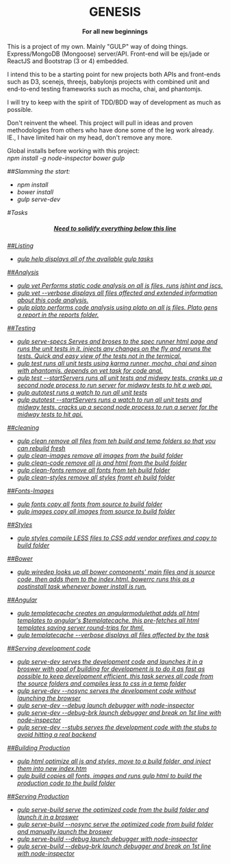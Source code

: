 # <center>GENESIS</center>
#### <center>For all new beginnings</center>

This is a project of my own. Mainly "GULP" way of doing things. Express/MongoDB (Mongoose) server/API. Front-end will be ejs/jade or ReactJS and Bootstrap (3 or 4) embedded.

I intend this to be a starting point for new projects both APIs and front-ends such as D3, scenejs, threejs, babylonjs projects with combined unit and end-to-end testing frameworks such as mocha, chai, and phantomjs.

I will try to keep with the spirit of TDD/BDD way of development as much as possible.

Don't reinvent the wheel. This project will pull in ideas and proven methodologies from others who have done some of the leg work already. IE., I have limited hair on my head, don't remove any more.

Global installs before working with this project:<br /><i>npm install -g node-inspector bower gulp

##Slamming the start:
- npm install
- bower install
- gulp serve-dev

#Tasks

##### <center><u>Need to solidify everything below this line
##Listing
- gulp help
displays all of the available gulp tasks

##Analysis
- gulp vet
Performs static code analysis on all js files. runs jshint and jscs.
- gulp vet --verbose
displays all files affected and extended information about this code analysis.
- gulp plato
performs code analysis using plato on all js files. Plato gens a report in the reports folder.

##Testing
- gulp serve-specs
Serves and broses to the spec runner html page and runs the unit tests in it. injects any changes on the fly and reruns the tests. Quick and easy view of the tests not in the termical.
- gulp test
runs all unit tests using karma runner, mocha, chai and sinon with phantomjs. depends on vet task for code anal.
- gulp test --startServers
runs all unit tests and midway tests. cranks up a second node process to run server for midway tests to hit a web api.
- gulp autotest
runs a watch to run all unit tests
- gulp autotest --startServers
runs a watch to run all unit tests and midway tests. cracks up a second node process to run a server for the midway tests to hit api.

##cleaning
- gulp clean
remove all files from teh build and temp folders so that you can rebuild fresh
- gulp clean-images
remove all images from the build folder
- gulp clean-code
remove all js and html from the build folder
- gulp clean-fonts
remove all fonts from teh build folder
- gulp clean-styles
remove all styles fromt eh build folder

##Fonts-Images
- gulp fonts
copy all fonts from source to build folder
- gulp images
copy all images from source to build folder

##Styles
- gulp styles
compile LESS files to CSS add vendor prefixes and copy to build folder

##Bower
- gulp wiredep
looks up all bower components' main files and js source code, then adds them to the index.html.  bowerrc runs this as a postinstall task whenever bower install is run.

##Angular
- gulp templatecache
creates an angularmodulethat adds all html templates to angular's $templatecache. this pre-fetches all html templates saving server round-trips for thml.
- gulp templatecache --verbose
displays all files affected by the task

##Serving development code
- gulp serve-dev
serves the development code and launches it in a broswer with goal of building for development is to do it as fast as possible to keep development efficient. this task serves all code from the source folders and compiles less to css in a temp folder
- gulp serve-dev --nosync
serves the development code without launching the browser
- gulp serve-dev --debug
launch debugger with node-inspector
- gulp serve-dev --debug-brk
launch debugger and break on 1st line with node-inspector
- gulp serve-dev --stubs
serves the development code with the stubs to avoid hitting a real backend

##Building Production
- gulp html
optimize all js and styles, move to a build folder, and inject them into new index.htm
- gulp build
copies all fonts, images and runs gulp html to build the production code to the build folder

##Serving Production
- gulp serve-build
serve the optimized code from the build folder and launch it in a broswer
- gulp serve-build --nosync
serve the optimized code from build folder and manually launch the broswer
- gulp serve-build --debug
launch debugger with node-inspector
- gulp serve-build --debug-brk
launch debugger and break on 1st line with node-inspector

